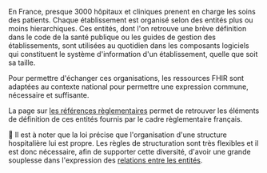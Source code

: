 En France, presque 3000 hôpitaux et cliniques prenent en charge les soins des patients.
Chaque établissement est organisé selon des entités plus ou moins hierarchiques.
Ces entités, dont l'on retrouve une brève définition dans le code de la santé publique ou les guides de gestion des établissements, sont utilisées au quotidien dans les composants logiciels qui constituent le système d'information d'un établissement, quelle que soit sa taille.

Pour permettre d'échanger ces organisations, les ressources FHIR sont adaptées au contexte national pour permettre une expression commune, nécessaire et suffisante.

La page sur [les références règlementaires](structure_ref_loi.html) permet de retrouver les éléments de définition de ces entités fournis par le cadre règlementaire français.

📌 Il est à noter que la loi précise que l'organisation d'une structure hospitalière lui est propre. Les règles de structuration sont très flexibles et il est donc nécessaire, afin de supporter cette diversité, d'avoir une grande souplesse dans l'expression des [relations entre les entités](structure_relations.html).

